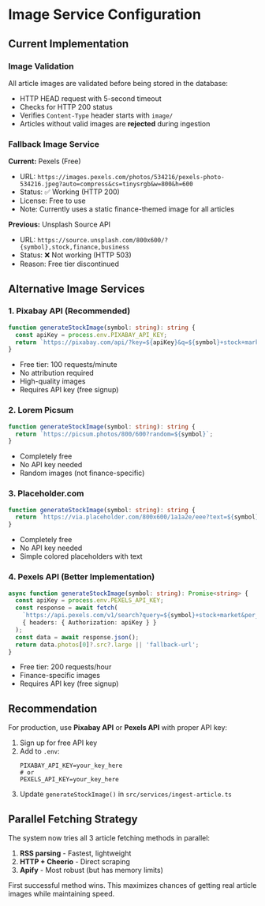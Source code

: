 # Image Service Configuration

## Current Implementation

### Image Validation
All article images are validated before being stored in the database:
- HTTP HEAD request with 5-second timeout
- Checks for HTTP 200 status
- Verifies `Content-Type` header starts with `image/`
- Articles without valid images are **rejected** during ingestion

### Fallback Image Service

**Current:** Pexels (Free)
- URL: `https://images.pexels.com/photos/534216/pexels-photo-534216.jpeg?auto=compress&cs=tinysrgb&w=800&h=600`
- Status: ✅ Working (HTTP 200)
- License: Free to use
- Note: Currently uses a static finance-themed image for all articles

**Previous:** Unsplash Source API
- URL: `https://source.unsplash.com/800x600/?{symbol},stock,finance,business`
- Status: ❌ Not working (HTTP 503)
- Reason: Free tier discontinued

## Alternative Image Services

### 1. Pixabay API (Recommended)
```typescript
function generateStockImage(symbol: string): string {
  const apiKey = process.env.PIXABAY_API_KEY;
  return `https://pixabay.com/api/?key=${apiKey}&q=${symbol}+stock+market&image_type=photo&per_page=3`;
}
```
- Free tier: 100 requests/minute
- No attribution required
- High-quality images
- Requires API key (free signup)

### 2. Lorem Picsum
```typescript
function generateStockImage(symbol: string): string {
  return `https://picsum.photos/800/600?random=${symbol}`;
}
```
- Completely free
- No API key needed
- Random images (not finance-specific)

### 3. Placeholder.com
```typescript
function generateStockImage(symbol: string): string {
  return `https://via.placeholder.com/800x600/1a1a2e/eee?text=${symbol}`;
}
```
- Completely free
- No API key needed
- Simple colored placeholders with text

### 4. Pexels API (Better Implementation)
```typescript
async function generateStockImage(symbol: string): Promise<string> {
  const apiKey = process.env.PEXELS_API_KEY;
  const response = await fetch(
    `https://api.pexels.com/v1/search?query=${symbol}+stock+market&per_page=1`,
    { headers: { Authorization: apiKey } }
  );
  const data = await response.json();
  return data.photos[0]?.src?.large || 'fallback-url';
}
```
- Free tier: 200 requests/hour
- Finance-specific images
- Requires API key (free signup)

## Recommendation

For production, use **Pixabay API** or **Pexels API** with proper API key:

1. Sign up for free API key
2. Add to `.env`:
   ```
   PIXABAY_API_KEY=your_key_here
   # or
   PEXELS_API_KEY=your_key_here
   ```
3. Update `generateStockImage()` in `src/services/ingest-article.ts`

## Parallel Fetching Strategy

The system now tries all 3 article fetching methods in parallel:
1. **RSS parsing** - Fastest, lightweight
2. **HTTP + Cheerio** - Direct scraping
3. **Apify** - Most robust (but has memory limits)

First successful method wins. This maximizes chances of getting real article images while maintaining speed.
